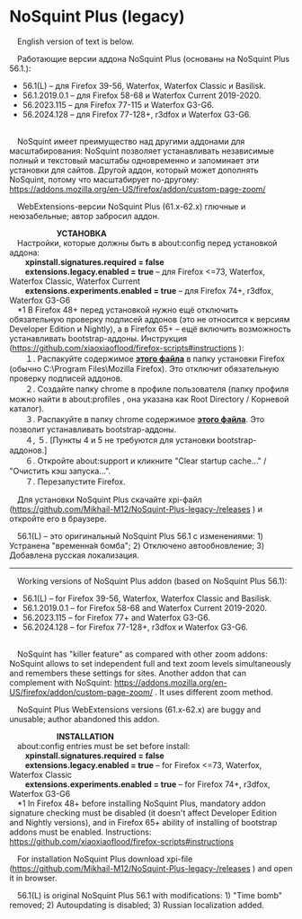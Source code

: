 ﻿# NoSquint Plus (legacy)
 English version of text is below.

 Работающие версии аддона NoSquint Plus (основаны на NoSquint Plus 56.1.):
- 56.1(L) – для Firefox 39-56, Waterfox, Waterfox Classic и Basilisk.
- 56.1.2019.0.1 – для Firefox 58-68 и Waterfox Current 2019-2020.
- 56.2023.115 – для Firefox 77-115 и Waterfox G3-G6.
- 56.2024.128 – для Firefox 77-128+, r3dfox и Waterfox G3-G6.</br></br>

 NoSquint имеет преимущество над другими аддонами для масштабирования: NoSquint позволяет устанавливать независимые полный и текстовый масштабы одновременно и запоминает эти установки для сайтов. Другой аддон, который может дополнять NoSquint, потому что масштабирует по-другому: https://addons.mozilla.org/en-US/firefox/addon/custom-page-zoom/

 WebExtensions-версии NoSquint Plus (61.x-62.x) глючные и неюзабельные; автор забросил аддон.

      **УСТАНОВКА**</br>
 Настройки, которые должны быть в about:config перед установкой аддона:</br>
  <b>xpinstall.signatures.required = false</b></br>
  <b>extensions.legacy.enabled = true</b> – для Firefox <=73, Waterfox, Waterfox Classic, Waterfox Current</br>
  <b>extensions.experiments.enabled = true</b> – для Firefox 74+, r3dfox, Waterfox G3-G6</br>
 \*1 В Firefox 48+ перед установкой нужно ещё отключить обязательную проверку подписей аддонов (это не относится к версиям Developer Edition и Nightly), а в Firefox 65+ – ещё включить возможность устанавливать bootstrap-аддоны. Инструкция (https://github.com/xiaoxiaoflood/firefox-scripts#instructions ):</br>
  １. Распакуйте содержимое <b>[этого файла](https://raw.githubusercontent.com/xiaoxiaoflood/firefox-scripts/master/fx-folder.zip)</b> в папку установки Firefox (обычно C:\Program Files\Mozilla Firefox). Это отключит обязательную проверку подписей аддонов.</br>
  ２. Создайте папку chrome в профиле пользователя (папку профиля можно найти в about:profiles , она указана как Root Directory / Корневой каталог).</br>
  ３. Распакуйте в папку chrome содержимое <b>[этого файла](https://raw.githubusercontent.com/xiaoxiaoflood/firefox-scripts/master/utils_extensions_only.zip)</b>. Это позволит устанавливать bootstrap-аддоны.</br>
  ４, ５. \[Пункты 4 и 5 не требуются для установки bootstrap-аддонов.\]</br>
  ６. Откройте about:support и кликните "Clear startup cache…" / "Очистить кэш запуска…".</br>
  ７. Перезапустите Firefox.

 Для установки NoSquint Plus скачайте xpi-файл (https://github.com/Mikhail-M12/NoSquint-Plus-legacy-/releases ) и откройте его в браузере.

 56.1(L) – это оригинальный NoSquint Plus 56.1 с изменениями: 1) Устранена "временна́я бомба"; 2) Отключено автообновление; 3) Добавлена русская локализация.

****************************************************

 Working versions of NoSquint Plus addon (based on NoSquint Plus 56.1):
- 56.1(L) – for Firefox 39-56, Waterfox, Waterfox Classic and Basilisk.
- 56.1.2019.0.1 – for Firefox 58-68 and Waterfox Current 2019-2020.
- 56.2023.115 – for Firefox 77+ and Waterfox G3-G6.
- 56.2024.128 – for Firefox 77-128+, r3dfox и Waterfox G3-G6.</br></br>

 NoSquint has "killer feature" as compared with other zoom addons: NoSquint allows to set independent full and text zoom levels simultaneously and remembers these settings for sites. Another addon that can complement with NoSquint: https://addons.mozilla.org/en-US/firefox/addon/custom-page-zoom/ . It uses different zoom method.

 NoSquint Plus WebExtensions versions (61.x-62.x) are buggy and unusable; author abandoned this addon.

      **INSTALLATION**</br>
 about:config entries must be set before install:</br>
  <b>xpinstall.signatures.required = false</b></br>
  <b>extensions.legacy.enabled = true</b> – for Firefox <=73, Waterfox, Waterfox Classic</br>
  <b>extensions.experiments.enabled = true</b> – for Firefox 74+, r3dfox, Waterfox G3-G6</br>
 \*1 In Firefox 48+ before installing NoSquint Plus, mandatory addon signature checking must be disabled (it doesn't affect Developer Edition and Nightly versions), and in Firefox 65+ ability of installing of bootstrap addons must be enabled. Instructions: https://github.com/xiaoxiaoflood/firefox-scripts#instructions

 For installation NoSquint Plus download xpi-file (https://github.com/Mikhail-M12/NoSquint-Plus-legacy-/releases ) and open it in browser.

 56.1(L) is original NoSquint Plus 56.1 with modifications: 1) "Time bomb" removed; 2) Autoupdating is disabled; 3) Russian localization added.

